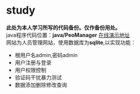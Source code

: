 # study
**此处为本人学习所写的代码备份。仅作备份用处。** <br/>
java程序代码位置：**java/PeoManager** [在线演示地址](http://150.158.81.132/PeoManager) <br/>
网站为人员管理网站，使用数据库为**sqlite**,以实现功能：<br/>
- 根用户名admin,密码admin
- 用户注册与登录
- 用户权限控制
- 验证码干扰暴力测试
- 数据添加删除修改查询

